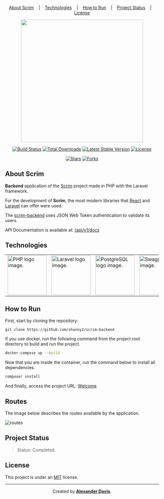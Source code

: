 <p align="center">
  <a href="#about-scrim">About Scrim</a>
  &nbsp;&nbsp;&nbsp;|&nbsp;&nbsp;&nbsp;
  <a href="#technologies">Technologies</a>
  &nbsp;&nbsp;&nbsp;|&nbsp;&nbsp;&nbsp;
  <a href="#how-to-run">How to Run</a>
  &nbsp;&nbsp;&nbsp;|&nbsp;&nbsp;&nbsp;
  <a href="#project-status">Project Status</a>
  &nbsp;&nbsp;&nbsp;|&nbsp;&nbsp;&nbsp;
  <a href="#license">License</a>
</p>

<p align="center"><a href="https://laravel.com" target="_blank"><img src="https://raw.githubusercontent.com/laravel/art/master/logo-lockup/5%20SVG/2%20CMYK/1%20Full%20Color/laravel-logolockup-cmyk-red.svg" width="400"></a></p>

<p align="center">
<a href="https://travis-ci.org/laravel/framework"><img src="https://travis-ci.org/laravel/framework.svg" alt="Build Status"></a>
<a href="https://packagist.org/packages/laravel/framework"><img src="https://img.shields.io/packagist/dt/laravel/framework" alt="Total Downloads"></a>
<a href="https://packagist.org/packages/laravel/framework"><img src="https://img.shields.io/packagist/v/laravel/framework" alt="Latest Stable Version"></a>
<a href="https://img.shields.io/github/license/shunny2/scrim-backend"><img src="https://img.shields.io/github/license/shunny2/scrim-backend" alt="License"></a>
</p>

<p align="center">
<a href="https://img.shields.io/github/stars/shunny2/scrim-backend?style=social"><img src="https://img.shields.io/github/stars/shunny2/scrim-backend?style=social" alt="Stars"></a>
<a href="https://img.shields.io/github/forks/shunny2/scrim-backend?style=social"><img src="https://img.shields.io/github/forks/shunny2/scrim-backend?style=social" alt="Forks"></a>
</p>

## About Scrim

<b>Backend</b> application of the [Scrim](https://github.com/shunny2/scrim-frontend) project made in PHP with the Laravel framework.

For the development of <b>Scrim</b>, the most modern libraries that [React](https://reactjs.org/) and [Laravel](https://laravel.com/) can offer were used.

The [scrim-backend](https://github.com/shunny2/scrim-backend/) uses JSON Web Token authentication to validate its users.

API Documentation is available at: [/api/v1/docs](https://scrim-games.herokuapp.com/api/v1/docs)

## Technologies

<table>
  <thead>
  </thead>
  <tbody>
    <td>
      <a href="https://www.php.net/" title="PHP"><img width="128" height="128" src="https://www.php.net/images/logos/new-php-logo.svg" alt="PHP logo image." /></a>
    </td>
    <td>
      <a href="https://laravel.com/" title="Laravel"><img width="128" height="128" src="https://cdn.worldvectorlogo.com/logos/laravel-2.svg" alt="Laravel logo image." /></a>
    </td>
    <td>
      <a href="https://www.postgresql.org/" title="Postgres"><img width="128" height="128" src="https://cdn.worldvectorlogo.com/logos/postgresql.svg" alt="PostgreSQL logo image." /></a>
    </td>
    <td>
      <a href="https://swagger.io/" title="Swagger Documentation"><img width="128" height="128" src="https://static1.smartbear.co/swagger/media/assets/images/swagger_logo.svg" alt="Swagger logo image." /></a>
    </td>
    <td>
      <a href="https://www.heroku.com/" title="Heroku"><img width="128" height="128" src="https://cdn.worldvectorlogo.com/logos/heroku-1.svg" alt="Heroku logo image." /></a>
    </td>
    <td>
      <a href="https://www.docker.com/" title="Docker"><img width="128" height="128" src="https://cdn.worldvectorlogo.com/logos/docker.svg" alt="Docker logo image." /></a>
    </td>
  </tbody>
</table>

## How to Run

First, start by cloning the repository:
```shell
git clone https://github.com/shunny2/scrim-backend
```

If you use docker, run the following command from the project root directory to build and run the project.
```bash
docker-compose up --build
```

Now that you are inside the container, run the command below to install all dependencies.
```bash
composer install
```

And finally, access the project URL:
[Welcome](https://localhost:8000)

## Routes

The image below describes the routes available by the application.

![routes](https://user-images.githubusercontent.com/72872854/201341324-8e6adcc7-f6ee-48ad-8412-b021fc38173a.png)

## Project Status

> Status: Completed.

## License

This project is under an [MIT](https://opensource.org/licenses/MIT) license.

<hr/>

<p align="center">Created by <a href="https://github.com/shunny2"><b>Alexander Davis</b></a>.</p>
